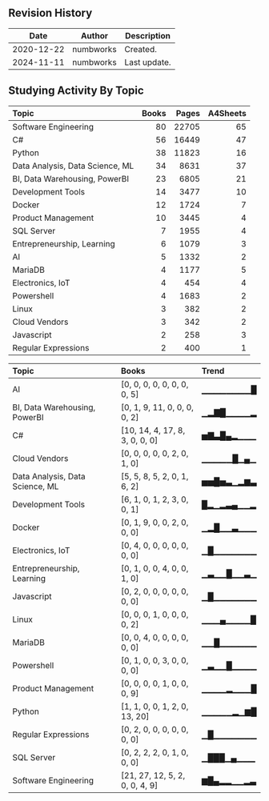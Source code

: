 ## Revision History

|Date|Author|Description|
|---|---|---|
|2020-12-22|numbworks|Created.|
|2024-11-11|numbworks|Last update.|

## Studying Activity By Topic

| Topic                           |   Books |   Pages |   A4Sheets |
|:--------------------------------|--------:|--------:|-----------:|
| Software Engineering            |      80 |   22705 |         65 |
| C#                              |      56 |   16449 |         47 |
| Python                          |      38 |   11823 |         16 |
| Data Analysis, Data Science, ML |      34 |    8631 |         37 |
| BI, Data Warehousing, PowerBI   |      23 |    6805 |         21 |
| Development Tools               |      14 |    3477 |         10 |
| Docker                          |      12 |    1724 |          7 |
| Product Management              |      10 |    3445 |          4 |
| SQL Server                      |       7 |    1955 |          4 |
| Entrepreneurship, Learning      |       6 |    1079 |          3 |
| AI                              |       5 |    1332 |          2 |
| MariaDB                         |       4 |    1177 |          5 |
| Electronics, IoT                |       4 |     454 |          4 |
| Powershell                      |       4 |    1683 |          2 |
| Linux                           |       3 |     382 |          2 |
| Cloud Vendors                   |       3 |     342 |          2 |
| Javascript                      |       2 |     258 |          3 |
| Regular Expressions             |       2 |     400 |          1 |

| Topic                           | Books                          | Trend     |
|:--------------------------------|:-------------------------------|:----------|
| AI                              | [0, 0, 0, 0, 0, 0, 0, 0, 5]    | ▁▁▁▁▁▁▁▁█ |
| BI, Data Warehousing, PowerBI   | [0, 1, 9, 11, 0, 0, 0, 0, 2]   | ▁▂▇█▁▁▁▁▂ |
| C#                              | [10, 14, 4, 17, 8, 3, 0, 0, 0] | ▅▇▃█▄▂▁▁▁ |
| Cloud Vendors                   | [0, 0, 0, 0, 0, 2, 0, 1, 0]    | ▁▁▁▁▁█▁▄▁ |
| Data Analysis, Data Science, ML | [5, 5, 8, 5, 2, 0, 1, 6, 2]    | ▅▅█▅▃▁▂▆▃ |
| Development Tools               | [6, 1, 0, 1, 2, 3, 0, 0, 1]    | █▂▁▂▃▄▁▁▂ |
| Docker                          | [0, 1, 9, 0, 0, 2, 0, 0, 0]    | ▁▂█▁▁▃▁▁▁ |
| Electronics, IoT                | [0, 4, 0, 0, 0, 0, 0, 0, 0]    | ▁█▁▁▁▁▁▁▁ |
| Entrepreneurship, Learning      | [0, 1, 0, 0, 4, 0, 0, 1, 0]    | ▁▃▁▁█▁▁▃▁ |
| Javascript                      | [0, 2, 0, 0, 0, 0, 0, 0, 0]    | ▁█▁▁▁▁▁▁▁ |
| Linux                           | [0, 0, 0, 1, 0, 0, 0, 0, 2]    | ▁▁▁▄▁▁▁▁█ |
| MariaDB                         | [0, 0, 4, 0, 0, 0, 0, 0, 0]    | ▁▁█▁▁▁▁▁▁ |
| Powershell                      | [0, 1, 0, 0, 3, 0, 0, 0, 0]    | ▁▃▁▁█▁▁▁▁ |
| Product Management              | [0, 0, 0, 0, 1, 0, 0, 0, 9]    | ▁▁▁▁▂▁▁▁█ |
| Python                          | [1, 1, 0, 0, 1, 2, 0, 13, 20]  | ▁▁▁▁▁▂▁▆█ |
| Regular Expressions             | [0, 2, 0, 0, 0, 0, 0, 0, 0]    | ▁█▁▁▁▁▁▁▁ |
| SQL Server                      | [0, 2, 2, 2, 0, 1, 0, 0, 0]    | ▁███▁▄▁▁▁ |
| Software Engineering            | [21, 27, 12, 5, 2, 0, 0, 4, 9] | ▆█▄▂▂▁▁▂▃ |
